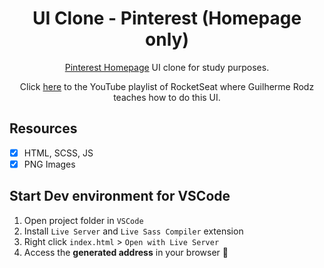 <h1 align="center">
UI Clone - Pinterest (Homepage only)
</h1>

<p align="center"><a href="https://pinterest.com">Pinterest Homepage</a> UI clone for study purposes.</p>
<p align="center">Click <a href="https://www.youtube.com/playlist?list=PL85ITvJ7FLohTZv9cC5-PrZ39Q3cugWqp">here</a> to the YouTube playlist of RocketSeat where Guilherme Rodz teaches how to do this UI.</p>

## Resources

- [x] HTML, SCSS, JS
- [x] PNG Images

## Start Dev environment for VSCode

1. Open project folder in `VSCode`
2. Install `Live Server` and `Live Sass Compiler` extension
3. Right click `index.html` > `Open with Live Server`
4. Access the **generated address** in your browser 🚀
